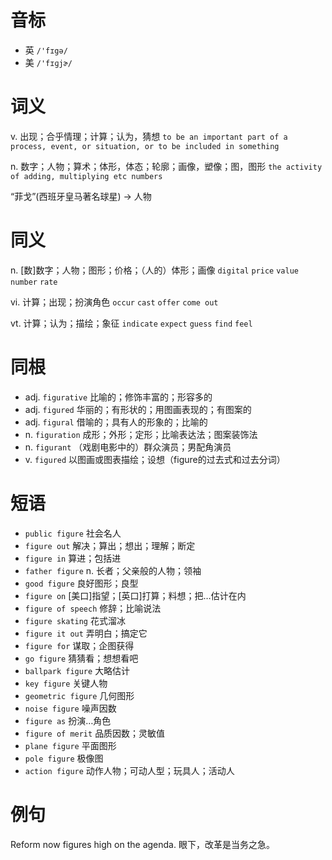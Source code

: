 # 音标

- 英 `/'fɪgə/`
- 美 `/'fɪɡjɚ/`

# 词义

v. 出现；合乎情理；计算；认为，猜想
`to be an important part of a process, event, or situation, or to be included in something`

n. 数字；人物；算术；体形，体态；轮廓；画像，塑像；图，图形
`the activity of adding, multiplying etc numbers`



“菲戈”(西班牙皇马著名球星) → 人物

# 同义

n. [数]数字；人物；图形；价格；（人的）体形；画像
`digital` `price` `value` `number` `rate`

vi. 计算；出现；扮演角色
`occur` `cast` `offer` `come out`

vt. 计算；认为；描绘；象征
`indicate` `expect` `guess` `find` `feel`

# 同根

- adj. `figurative` 比喻的；修饰丰富的；形容多的
- adj. `figured` 华丽的；有形状的；用图画表现的；有图案的
- adj. `figural` 借喻的；具有人的形象的；比喻的
- n. `figuration` 成形；外形；定形；比喻表达法；图案装饰法
- n. `figurant` （戏剧电影中的）群众演员；男配角演员
- v. `figured` 以图画或图表描绘；设想（figure的过去式和过去分词）

# 短语

- `public figure` 社会名人
- `figure out` 解决；算出；想出；理解；断定
- `figure in` 算进；包括进
- `father figure` n. 长者；父亲般的人物；领袖
- `good figure` 良好图形；良型
- `figure on` [美口]指望；[英口]打算；料想；把…估计在内
- `figure of speech` 修辞；比喻说法
- `figure skating` 花式溜冰
- `figure it out` 弄明白；搞定它
- `figure for` 谋取；企图获得
- `go figure` 猜猜看；想想看吧
- `ballpark figure` 大略估计
- `key figure` 关键人物
- `geometric figure` 几何图形
- `noise figure` 噪声因数
- `figure as` 扮演…角色
- `figure of merit` 品质因数；灵敏值
- `plane figure` 平面图形
- `pole figure` 极像图
- `action figure` 动作人物；可动人型；玩具人；活动人

# 例句

Reform now figures high on the agenda.
眼下，改革是当务之急。


